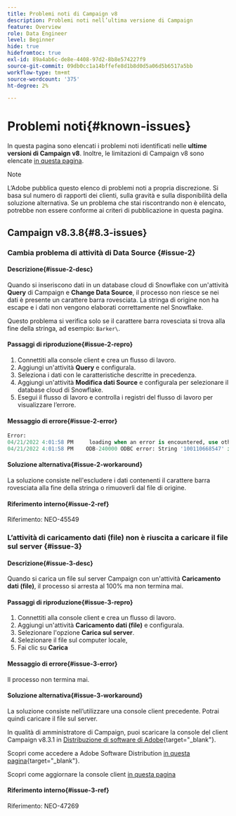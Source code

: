```yaml
---
title: Problemi noti di Campaign v8
description: Problemi noti nell’ultima versione di Campaign
feature: Overview
role: Data Engineer
level: Beginner
hide: true
hidefromtoc: true
exl-id: 89a4ab6c-de8e-4408-97d2-8b8e574227f9
source-git-commit: 09db0cc1a14bffefe8d1b8d0d5a06d5b6517a5bb
workflow-type: tm+mt
source-wordcount: '375'
ht-degree: 2%

---
```


# Problemi noti{#known-issues}

In questa pagina sono elencati i problemi noti identificati nelle **ultime versioni di Campaign v8**. Inoltre, le limitazioni di Campaign v8 sono elencate [in questa pagina](ac-guardrails.md).


>[!NOTE]
>
>L’Adobe pubblica questo elenco di problemi noti a propria discrezione. Si basa sul numero di rapporti dei clienti, sulla gravità e sulla disponibilità della soluzione alternativa. Se un problema che stai riscontrando non è elencato, potrebbe non essere conforme ai criteri di pubblicazione in questa pagina.

## Campaign v8.3.8{#8.3-issues}

### Cambia problema di attività di Data Source {#issue-2}

#### Descrizione{#issue-2-desc}

Quando si inseriscono dati in un database cloud di Snowflake con un&#39;attività **Query** di Campaign e **Change Data Source**, il processo non riesce se nei dati è presente un carattere barra rovesciata. La stringa di origine non ha escape e i dati non vengono elaborati correttamente nel Snowflake.

Questo problema si verifica solo se il carattere barra rovesciata si trova alla fine della stringa, ad esempio: `Barker\`.


#### Passaggi di riproduzione{#issue-2-repro}

1. Connettiti alla console client e crea un flusso di lavoro.
1. Aggiungi un&#39;attività **Query** e configurala.
1. Seleziona i dati con le caratteristiche descritte in precedenza.
1. Aggiungi un&#39;attività **Modifica dati Source** e configurala per selezionare il database cloud di Snowflake.
1. Esegui il flusso di lavoro e controlla i registri del flusso di lavoro per visualizzare l’errore.


#### Messaggio di errore{#issue-2-error}

```sql
Error:
04/21/2022 4:01:58 PM     loading when an error is encountered, use other values such as 'SKIP_FILE' or 'CONTINUE' for the ON_ERROR option. For more information on loading options, please run 'info loading_data' in a SQL client. SQLState: 22000
04/21/2022 4:01:58 PM    ODB-240000 ODBC error: String '100110668547' is too long and would be truncated   File 'wkf1656797_21_1_3057430574#458516uploadPart0.chunk.gz', line 1, character 0   Row 90058, column "WKF1656797_21_1"["SCARRIER_ROUTE":13]   If you would like to continue
```

#### Soluzione alternativa{#issue-2-workaround}

La soluzione consiste nell&#39;escludere i dati contenenti il carattere barra rovesciata alla fine della stringa o rimuoverli dal file di origine.


#### Riferimento interno{#issue-2-ref}

Riferimento: NEO-45549


### L’attività di caricamento dati (file) non è riuscita a caricare il file sul server {#issue-3}

#### Descrizione{#issue-3-desc}

Quando si carica un file sul server Campaign con un&#39;attività **Caricamento dati (file)**, il processo si arresta al 100% ma non termina mai.

#### Passaggi di riproduzione{#issue-3-repro}

1. Connettiti alla console client e crea un flusso di lavoro.
1. Aggiungi un&#39;attività **Caricamento dati (file)** e configurala.
1. Selezionare l&#39;opzione **Carica sul server**.
1. Selezionare il file sul computer locale,
1. Fai clic su **Carica**


#### Messaggio di errore{#issue-3-error}

Il processo non termina mai.

#### Soluzione alternativa{#issue-3-workaround}

La soluzione consiste nell’utilizzare una console client precedente. Potrai quindi caricare il file sul server.

In qualità di amministratore di Campaign, puoi scaricare la console del client Campaign v8.3.1 in [Distribuzione di software di Adobe](https://experience.adobe.com/#/downloads/content/software-distribution/en/campaign.html?1_group.propertyvalues.property=.%2Fjcr%3Acontent%2Fmetadata%2Fdc%3Aversion&amp;1_group.propertyvalues.operation=equals&amp;1_group.propertyvalues.0_values=versione-destinazione%3Acampaign%2F8&amp;orderby=%40jcr%3Acontent%2Fjcr%3AlastModified&amp;orderby.sort=desc&amp;layout=list&amp;p.offset=0&amp;p.limit=4){target="_blank"}.

Scopri come accedere a Adobe Software Distribution [in questa pagina](https://experienceleague.adobe.com/docs/experience-cloud/software-distribution/home.html?lang=it){target="_blank"}.

Scopri come aggiornare la console client [in questa pagina](connect.md)

#### Riferimento interno{#issue-3-ref}

Riferimento: NEO-47269

